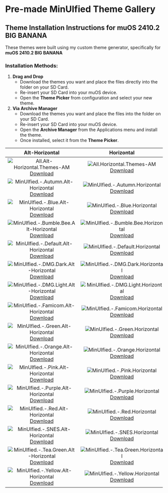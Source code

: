 # Pre-made MinUIfied Theme Gallery
## Theme Installation Instructions for muOS 2410.2 BIG BANANA
These themes were built using my custom theme generator, specifically for **muOS 2410.2 BIG BANANA**

### Installation Methods:
1. **Drag and Drop**
   - Download the themes you want and place the  files directly into the  folder on your SD Card.
   - Re-insert your SD Card into your muOS device.
   - Open the **Theme Picker** from configuration and select your new theme.
2. **Via Archive Manager**
   - Download the themes you want and place the  files into the  folder on your SD Card.
   - Re-insert your SD Card into your muOS device.
   - Open the **Archive Manager** from the Applications menu and install the theme.
   - Once installed, select it from the **Theme Picker**.

| Alt-Horizontal | Horizontal | Vertical |
| :---: | :---: | :---: |
| ![All.Alt-Horizontal.Themes-AM](https://github.com/hmcneill46/muOS-MinUIfied-Theme-Generator/releases/download/themes-muos-v2410.2/All.Alt-Horizontal.Themes-AM.png) <br> [Download](https://github.com/hmcneill46/muOS-MinUIfied-Theme-Generator/releases/download/themes-muos-v2410.2/All.Alt-Horizontal.Themes-AM.zip) | ![All.Horizontal.Themes-AM](https://github.com/hmcneill46/muOS-MinUIfied-Theme-Generator/releases/download/themes-muos-v2410.2/All.Horizontal.Themes-AM.png) <br> [Download](https://github.com/hmcneill46/muOS-MinUIfied-Theme-Generator/releases/download/themes-muos-v2410.2/All.Horizontal.Themes-AM.zip) | ![All.Vertical.Themes-AM](https://github.com/hmcneill46/muOS-MinUIfied-Theme-Generator/releases/download/themes-muos-v2410.2/All.Vertical.Themes-AM.png) <br> [Download](https://github.com/hmcneill46/muOS-MinUIfied-Theme-Generator/releases/download/themes-muos-v2410.2/All.Vertical.Themes-AM.zip) | 
| ![MinUIfied.-.Autumn.Alt-Horizontal](https://github.com/hmcneill46/muOS-MinUIfied-Theme-Generator/releases/download/themes-muos-v2410.2/MinUIfied.-.Autumn.Alt-Horizontal.png) <br> [Download](https://github.com/hmcneill46/muOS-MinUIfied-Theme-Generator/releases/download/themes-muos-v2410.2/MinUIfied.-.Autumn.Alt-Horizontal.zip) | ![MinUIfied.-.Autumn.Horizontal](https://github.com/hmcneill46/muOS-MinUIfied-Theme-Generator/releases/download/themes-muos-v2410.2/MinUIfied.-.Autumn.Horizontal.png) <br> [Download](https://github.com/hmcneill46/muOS-MinUIfied-Theme-Generator/releases/download/themes-muos-v2410.2/MinUIfied.-.Autumn.Horizontal.zip) | ![MinUIfied.-.Autumn.Vertical](https://github.com/hmcneill46/muOS-MinUIfied-Theme-Generator/releases/download/themes-muos-v2410.2/MinUIfied.-.Autumn.Vertical.png) <br> [Download](https://github.com/hmcneill46/muOS-MinUIfied-Theme-Generator/releases/download/themes-muos-v2410.2/MinUIfied.-.Autumn.Vertical.zip) | 
| ![MinUIfied.-.Blue.Alt-Horizontal](https://github.com/hmcneill46/muOS-MinUIfied-Theme-Generator/releases/download/themes-muos-v2410.2/MinUIfied.-.Blue.Alt-Horizontal.png) <br> [Download](https://github.com/hmcneill46/muOS-MinUIfied-Theme-Generator/releases/download/themes-muos-v2410.2/MinUIfied.-.Blue.Alt-Horizontal.zip) | ![MinUIfied.-.Blue.Horizontal](https://github.com/hmcneill46/muOS-MinUIfied-Theme-Generator/releases/download/themes-muos-v2410.2/MinUIfied.-.Blue.Horizontal.png) <br> [Download](https://github.com/hmcneill46/muOS-MinUIfied-Theme-Generator/releases/download/themes-muos-v2410.2/MinUIfied.-.Blue.Horizontal.zip) | ![MinUIfied.-.Blue.Vertical](https://github.com/hmcneill46/muOS-MinUIfied-Theme-Generator/releases/download/themes-muos-v2410.2/MinUIfied.-.Blue.Vertical.png) <br> [Download](https://github.com/hmcneill46/muOS-MinUIfied-Theme-Generator/releases/download/themes-muos-v2410.2/MinUIfied.-.Blue.Vertical.zip) | 
| ![MinUIfied.-.Bumble.Bee.Alt-Horizontal](https://github.com/hmcneill46/muOS-MinUIfied-Theme-Generator/releases/download/themes-muos-v2410.2/MinUIfied.-.Bumble.Bee.Alt-Horizontal.png) <br> [Download](https://github.com/hmcneill46/muOS-MinUIfied-Theme-Generator/releases/download/themes-muos-v2410.2/MinUIfied.-.Bumble.Bee.Alt-Horizontal.zip) | ![MinUIfied.-.Bumble.Bee.Horizontal](https://github.com/hmcneill46/muOS-MinUIfied-Theme-Generator/releases/download/themes-muos-v2410.2/MinUIfied.-.Bumble.Bee.Horizontal.png) <br> [Download](https://github.com/hmcneill46/muOS-MinUIfied-Theme-Generator/releases/download/themes-muos-v2410.2/MinUIfied.-.Bumble.Bee.Horizontal.zip) | ![MinUIfied.-.Bumble.Bee.Vertical](https://github.com/hmcneill46/muOS-MinUIfied-Theme-Generator/releases/download/themes-muos-v2410.2/MinUIfied.-.Bumble.Bee.Vertical.png) <br> [Download](https://github.com/hmcneill46/muOS-MinUIfied-Theme-Generator/releases/download/themes-muos-v2410.2/MinUIfied.-.Bumble.Bee.Vertical.zip) | 
| ![MinUIfied.-.Default.Alt-Horizontal](https://github.com/hmcneill46/muOS-MinUIfied-Theme-Generator/releases/download/themes-muos-v2410.2/MinUIfied.-.Default.Alt-Horizontal.png) <br> [Download](https://github.com/hmcneill46/muOS-MinUIfied-Theme-Generator/releases/download/themes-muos-v2410.2/MinUIfied.-.Default.Alt-Horizontal.zip) | ![MinUIfied.-.Default.Horizontal](https://github.com/hmcneill46/muOS-MinUIfied-Theme-Generator/releases/download/themes-muos-v2410.2/MinUIfied.-.Default.Horizontal.png) <br> [Download](https://github.com/hmcneill46/muOS-MinUIfied-Theme-Generator/releases/download/themes-muos-v2410.2/MinUIfied.-.Default.Horizontal.zip) | ![MinUIfied.-.Default.Vertical](https://github.com/hmcneill46/muOS-MinUIfied-Theme-Generator/releases/download/themes-muos-v2410.2/MinUIfied.-.Default.Vertical.png) <br> [Download](https://github.com/hmcneill46/muOS-MinUIfied-Theme-Generator/releases/download/themes-muos-v2410.2/MinUIfied.-.Default.Vertical.zip) | 
| ![MinUIfied.-.DMG.Dark.Alt-Horizontal](https://github.com/hmcneill46/muOS-MinUIfied-Theme-Generator/releases/download/themes-muos-v2410.2/MinUIfied.-.DMG.Dark.Alt-Horizontal.png) <br> [Download](https://github.com/hmcneill46/muOS-MinUIfied-Theme-Generator/releases/download/themes-muos-v2410.2/MinUIfied.-.DMG.Dark.Alt-Horizontal.zip) | ![MinUIfied.-.DMG.Dark.Horizontal](https://github.com/hmcneill46/muOS-MinUIfied-Theme-Generator/releases/download/themes-muos-v2410.2/MinUIfied.-.DMG.Dark.Horizontal.png) <br> [Download](https://github.com/hmcneill46/muOS-MinUIfied-Theme-Generator/releases/download/themes-muos-v2410.2/MinUIfied.-.DMG.Dark.Horizontal.zip) | ![MinUIfied.-.DMG.Dark.Vertical](https://github.com/hmcneill46/muOS-MinUIfied-Theme-Generator/releases/download/themes-muos-v2410.2/MinUIfied.-.DMG.Dark.Vertical.png) <br> [Download](https://github.com/hmcneill46/muOS-MinUIfied-Theme-Generator/releases/download/themes-muos-v2410.2/MinUIfied.-.DMG.Dark.Vertical.zip) | 
| ![MinUIfied.-.DMG.Light.Alt-Horizontal](https://github.com/hmcneill46/muOS-MinUIfied-Theme-Generator/releases/download/themes-muos-v2410.2/MinUIfied.-.DMG.Light.Alt-Horizontal.png) <br> [Download](https://github.com/hmcneill46/muOS-MinUIfied-Theme-Generator/releases/download/themes-muos-v2410.2/MinUIfied.-.DMG.Light.Alt-Horizontal.zip) | ![MinUIfied.-.DMG.Light.Horizontal](https://github.com/hmcneill46/muOS-MinUIfied-Theme-Generator/releases/download/themes-muos-v2410.2/MinUIfied.-.DMG.Light.Horizontal.png) <br> [Download](https://github.com/hmcneill46/muOS-MinUIfied-Theme-Generator/releases/download/themes-muos-v2410.2/MinUIfied.-.DMG.Light.Horizontal.zip) | ![MinUIfied.-.DMG.Light.Vertical](https://github.com/hmcneill46/muOS-MinUIfied-Theme-Generator/releases/download/themes-muos-v2410.2/MinUIfied.-.DMG.Light.Vertical.png) <br> [Download](https://github.com/hmcneill46/muOS-MinUIfied-Theme-Generator/releases/download/themes-muos-v2410.2/MinUIfied.-.DMG.Light.Vertical.zip) | 
| ![MinUIfied.-.Famicom.Alt-Horizontal](https://github.com/hmcneill46/muOS-MinUIfied-Theme-Generator/releases/download/themes-muos-v2410.2/MinUIfied.-.Famicom.Alt-Horizontal.png) <br> [Download](https://github.com/hmcneill46/muOS-MinUIfied-Theme-Generator/releases/download/themes-muos-v2410.2/MinUIfied.-.Famicom.Alt-Horizontal.zip) | ![MinUIfied.-.Famicom.Horizontal](https://github.com/hmcneill46/muOS-MinUIfied-Theme-Generator/releases/download/themes-muos-v2410.2/MinUIfied.-.Famicom.Horizontal.png) <br> [Download](https://github.com/hmcneill46/muOS-MinUIfied-Theme-Generator/releases/download/themes-muos-v2410.2/MinUIfied.-.Famicom.Horizontal.zip) | ![MinUIfied.-.Famicom.Vertical](https://github.com/hmcneill46/muOS-MinUIfied-Theme-Generator/releases/download/themes-muos-v2410.2/MinUIfied.-.Famicom.Vertical.png) <br> [Download](https://github.com/hmcneill46/muOS-MinUIfied-Theme-Generator/releases/download/themes-muos-v2410.2/MinUIfied.-.Famicom.Vertical.zip) | 
| ![MinUIfied.-.Green.Alt-Horizontal](https://github.com/hmcneill46/muOS-MinUIfied-Theme-Generator/releases/download/themes-muos-v2410.2/MinUIfied.-.Green.Alt-Horizontal.png) <br> [Download](https://github.com/hmcneill46/muOS-MinUIfied-Theme-Generator/releases/download/themes-muos-v2410.2/MinUIfied.-.Green.Alt-Horizontal.zip) | ![MinUIfied.-.Green.Horizontal](https://github.com/hmcneill46/muOS-MinUIfied-Theme-Generator/releases/download/themes-muos-v2410.2/MinUIfied.-.Green.Horizontal.png) <br> [Download](https://github.com/hmcneill46/muOS-MinUIfied-Theme-Generator/releases/download/themes-muos-v2410.2/MinUIfied.-.Green.Horizontal.zip) | ![MinUIfied.-.Green.Vertical](https://github.com/hmcneill46/muOS-MinUIfied-Theme-Generator/releases/download/themes-muos-v2410.2/MinUIfied.-.Green.Vertical.png) <br> [Download](https://github.com/hmcneill46/muOS-MinUIfied-Theme-Generator/releases/download/themes-muos-v2410.2/MinUIfied.-.Green.Vertical.zip) | 
| ![MinUIfied.-.Orange.Alt-Horizontal](https://github.com/hmcneill46/muOS-MinUIfied-Theme-Generator/releases/download/themes-muos-v2410.2/MinUIfied.-.Orange.Alt-Horizontal.png) <br> [Download](https://github.com/hmcneill46/muOS-MinUIfied-Theme-Generator/releases/download/themes-muos-v2410.2/MinUIfied.-.Orange.Alt-Horizontal.zip) | ![MinUIfied.-.Orange.Horizontal](https://github.com/hmcneill46/muOS-MinUIfied-Theme-Generator/releases/download/themes-muos-v2410.2/MinUIfied.-.Orange.Horizontal.png) <br> [Download](https://github.com/hmcneill46/muOS-MinUIfied-Theme-Generator/releases/download/themes-muos-v2410.2/MinUIfied.-.Orange.Horizontal.zip) | ![MinUIfied.-.Orange.Vertical](https://github.com/hmcneill46/muOS-MinUIfied-Theme-Generator/releases/download/themes-muos-v2410.2/MinUIfied.-.Orange.Vertical.png) <br> [Download](https://github.com/hmcneill46/muOS-MinUIfied-Theme-Generator/releases/download/themes-muos-v2410.2/MinUIfied.-.Orange.Vertical.zip) | 
| ![MinUIfied.-.Pink.Alt-Horizontal](https://github.com/hmcneill46/muOS-MinUIfied-Theme-Generator/releases/download/themes-muos-v2410.2/MinUIfied.-.Pink.Alt-Horizontal.png) <br> [Download](https://github.com/hmcneill46/muOS-MinUIfied-Theme-Generator/releases/download/themes-muos-v2410.2/MinUIfied.-.Pink.Alt-Horizontal.zip) | ![MinUIfied.-.Pink.Horizontal](https://github.com/hmcneill46/muOS-MinUIfied-Theme-Generator/releases/download/themes-muos-v2410.2/MinUIfied.-.Pink.Horizontal.png) <br> [Download](https://github.com/hmcneill46/muOS-MinUIfied-Theme-Generator/releases/download/themes-muos-v2410.2/MinUIfied.-.Pink.Horizontal.zip) | ![MinUIfied.-.Pink.Vertical](https://github.com/hmcneill46/muOS-MinUIfied-Theme-Generator/releases/download/themes-muos-v2410.2/MinUIfied.-.Pink.Vertical.png) <br> [Download](https://github.com/hmcneill46/muOS-MinUIfied-Theme-Generator/releases/download/themes-muos-v2410.2/MinUIfied.-.Pink.Vertical.zip) | 
| ![MinUIfied.-.Purple.Alt-Horizontal](https://github.com/hmcneill46/muOS-MinUIfied-Theme-Generator/releases/download/themes-muos-v2410.2/MinUIfied.-.Purple.Alt-Horizontal.png) <br> [Download](https://github.com/hmcneill46/muOS-MinUIfied-Theme-Generator/releases/download/themes-muos-v2410.2/MinUIfied.-.Purple.Alt-Horizontal.zip) | ![MinUIfied.-.Purple.Horizontal](https://github.com/hmcneill46/muOS-MinUIfied-Theme-Generator/releases/download/themes-muos-v2410.2/MinUIfied.-.Purple.Horizontal.png) <br> [Download](https://github.com/hmcneill46/muOS-MinUIfied-Theme-Generator/releases/download/themes-muos-v2410.2/MinUIfied.-.Purple.Horizontal.zip) | ![MinUIfied.-.Purple.Vertical](https://github.com/hmcneill46/muOS-MinUIfied-Theme-Generator/releases/download/themes-muos-v2410.2/MinUIfied.-.Purple.Vertical.png) <br> [Download](https://github.com/hmcneill46/muOS-MinUIfied-Theme-Generator/releases/download/themes-muos-v2410.2/MinUIfied.-.Purple.Vertical.zip) | 
| ![MinUIfied.-.Red.Alt-Horizontal](https://github.com/hmcneill46/muOS-MinUIfied-Theme-Generator/releases/download/themes-muos-v2410.2/MinUIfied.-.Red.Alt-Horizontal.png) <br> [Download](https://github.com/hmcneill46/muOS-MinUIfied-Theme-Generator/releases/download/themes-muos-v2410.2/MinUIfied.-.Red.Alt-Horizontal.zip) | ![MinUIfied.-.Red.Horizontal](https://github.com/hmcneill46/muOS-MinUIfied-Theme-Generator/releases/download/themes-muos-v2410.2/MinUIfied.-.Red.Horizontal.png) <br> [Download](https://github.com/hmcneill46/muOS-MinUIfied-Theme-Generator/releases/download/themes-muos-v2410.2/MinUIfied.-.Red.Horizontal.zip) | ![MinUIfied.-.Red.Vertical](https://github.com/hmcneill46/muOS-MinUIfied-Theme-Generator/releases/download/themes-muos-v2410.2/MinUIfied.-.Red.Vertical.png) <br> [Download](https://github.com/hmcneill46/muOS-MinUIfied-Theme-Generator/releases/download/themes-muos-v2410.2/MinUIfied.-.Red.Vertical.zip) | 
| ![MinUIfied.-.SNES.Alt-Horizontal](https://github.com/hmcneill46/muOS-MinUIfied-Theme-Generator/releases/download/themes-muos-v2410.2/MinUIfied.-.SNES.Alt-Horizontal.png) <br> [Download](https://github.com/hmcneill46/muOS-MinUIfied-Theme-Generator/releases/download/themes-muos-v2410.2/MinUIfied.-.SNES.Alt-Horizontal.zip) | ![MinUIfied.-.SNES.Horizontal](https://github.com/hmcneill46/muOS-MinUIfied-Theme-Generator/releases/download/themes-muos-v2410.2/MinUIfied.-.SNES.Horizontal.png) <br> [Download](https://github.com/hmcneill46/muOS-MinUIfied-Theme-Generator/releases/download/themes-muos-v2410.2/MinUIfied.-.SNES.Horizontal.zip) | ![MinUIfied.-.SNES.Vertical](https://github.com/hmcneill46/muOS-MinUIfied-Theme-Generator/releases/download/themes-muos-v2410.2/MinUIfied.-.SNES.Vertical.png) <br> [Download](https://github.com/hmcneill46/muOS-MinUIfied-Theme-Generator/releases/download/themes-muos-v2410.2/MinUIfied.-.SNES.Vertical.zip) | 
| ![MinUIfied.-.Tea.Green.Alt-Horizontal](https://github.com/hmcneill46/muOS-MinUIfied-Theme-Generator/releases/download/themes-muos-v2410.2/MinUIfied.-.Tea.Green.Alt-Horizontal.png) <br> [Download](https://github.com/hmcneill46/muOS-MinUIfied-Theme-Generator/releases/download/themes-muos-v2410.2/MinUIfied.-.Tea.Green.Alt-Horizontal.zip) | ![MinUIfied.-.Tea.Green.Horizontal](https://github.com/hmcneill46/muOS-MinUIfied-Theme-Generator/releases/download/themes-muos-v2410.2/MinUIfied.-.Tea.Green.Horizontal.png) <br> [Download](https://github.com/hmcneill46/muOS-MinUIfied-Theme-Generator/releases/download/themes-muos-v2410.2/MinUIfied.-.Tea.Green.Horizontal.zip) | ![MinUIfied.-.Tea.Green.Vertical](https://github.com/hmcneill46/muOS-MinUIfied-Theme-Generator/releases/download/themes-muos-v2410.2/MinUIfied.-.Tea.Green.Vertical.png) <br> [Download](https://github.com/hmcneill46/muOS-MinUIfied-Theme-Generator/releases/download/themes-muos-v2410.2/MinUIfied.-.Tea.Green.Vertical.zip) | 
| ![MinUIfied.-.Yellow.Alt-Horizontal](https://github.com/hmcneill46/muOS-MinUIfied-Theme-Generator/releases/download/themes-muos-v2410.2/MinUIfied.-.Yellow.Alt-Horizontal.png) <br> [Download](https://github.com/hmcneill46/muOS-MinUIfied-Theme-Generator/releases/download/themes-muos-v2410.2/MinUIfied.-.Yellow.Alt-Horizontal.zip) | ![MinUIfied.-.Yellow.Horizontal](https://github.com/hmcneill46/muOS-MinUIfied-Theme-Generator/releases/download/themes-muos-v2410.2/MinUIfied.-.Yellow.Horizontal.png) <br> [Download](https://github.com/hmcneill46/muOS-MinUIfied-Theme-Generator/releases/download/themes-muos-v2410.2/MinUIfied.-.Yellow.Horizontal.zip) | ![MinUIfied.-.Yellow.Vertical](https://github.com/hmcneill46/muOS-MinUIfied-Theme-Generator/releases/download/themes-muos-v2410.2/MinUIfied.-.Yellow.Vertical.png) <br> [Download](https://github.com/hmcneill46/muOS-MinUIfied-Theme-Generator/releases/download/themes-muos-v2410.2/MinUIfied.-.Yellow.Vertical.zip) | 
